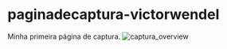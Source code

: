 # paginadecaptura-victorwendel
Minha primeira página de captura.
![captura_overview](https://user-images.githubusercontent.com/105792276/170495312-78cd7e8c-abfc-4b33-ad34-18d5a9cdc0a5.jpeg)
